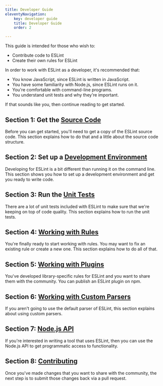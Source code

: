 ```yaml
---
title: Developer Guide
eleventyNavigation:
    key: developer guide 
    title: Developer Guide 
    order: 2

---
```


This guide is intended for those who wish to:

* Contribute code to ESLint
* Create their own rules for ESLint

In order to work with ESLint as a developer, it's recommended that:

* You know JavaScript, since ESLint is written in JavaScript.
* You have some familiarity with Node.js, since ESLint runs on it.
* You're comfortable with command-line programs.
* You understand unit tests and why they're important.

If that sounds like you, then continue reading to get started.

## Section 1: Get the [Source Code](../contribute/source-code)

Before you can get started, you'll need to get a copy of the ESLint source code. This section explains how to do that and a little about the source code structure.

## Section 2: Set up a [Development Environment](../contribute/development-environment)

Developing for ESLint is a bit different than running it on the command line. This section shows you how to set up a development environment and get you ready to write code.

## Section 3: Run the [Unit Tests](../contribute/unit-tests)

There are a lot of unit tests included with ESLint to make sure that we're keeping on top of code quality. This section explains how to run the unit tests.

## Section 4: [Working with Rules](custom-rules)

You're finally ready to start working with rules. You may want to fix an existing rule or create a new one. This section explains how to do all of that.

## Section 5: [Working with Plugins](plugins)

You've developed library-specific rules for ESLint and you want to share them with the community. You can publish an ESLint plugin on npm.

## Section 6: [Working with Custom Parsers](custom-parsers)

If you aren't going to use the default parser of ESLint, this section explains about using custom parsers.

## Section 7: [Node.js API](../integrate/nodejs-api)

If you're interested in writing a tool that uses ESLint, then you can use the Node.js API to get programmatic access to functionality.

## Section 8: [Contributing](../contribute/)

Once you've made changes that you want to share with the community, the next step is to submit those changes back via a pull request.
